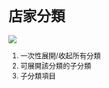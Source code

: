 # 店家分類

![](../%E5%95%86%E5%93%81%E5%A4%A7%E6%89%B9%E5%88%86%E9%A1%9E/RackMultipart20230424-1-nn9xl2\_html\_e4e13384d05c0023.png)

1. 一次性展開/收起所有分類
2. 可展開該分類的子分類
3. 子分類項目
